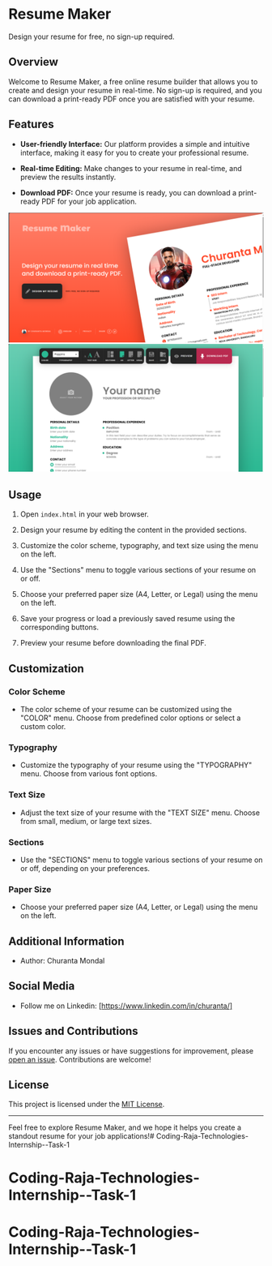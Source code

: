 # Resume Maker

Design your resume for free, no sign-up required.

## Overview

Welcome to Resume Maker, a free online resume builder that allows you to create and design your resume in real-time. No sign-up is required, and you can download a print-ready PDF once you are satisfied with your resume.

## Features

- **User-friendly Interface:** Our platform provides a simple and intuitive interface, making it easy for you to create your professional resume.

- **Real-time Editing:** Make changes to your resume in real-time, and preview the results instantly.

- **Download PDF:** Once your resume is ready, you can download a print-ready PDF for your job application.

![Image1](sc/img1.png)
![Image2](sc/img2.png)

## Usage

1. Open `index.html` in your web browser.

2. Design your resume by editing the content in the provided sections.

3. Customize the color scheme, typography, and text size using the menu on the left.

4. Use the "Sections" menu to toggle various sections of your resume on or off.

5. Choose your preferred paper size (A4, Letter, or Legal) using the menu on the left.

6. Save your progress or load a previously saved resume using the corresponding buttons.

7. Preview your resume before downloading the final PDF.

## Customization

### Color Scheme

- The color scheme of your resume can be customized using the "COLOR" menu. Choose from predefined color options or select a custom color.

### Typography

- Customize the typography of your resume using the "TYPOGRAPHY" menu. Choose from various font options.

### Text Size

- Adjust the text size of your resume with the "TEXT SIZE" menu. Choose from small, medium, or large text sizes.

### Sections

- Use the "SECTIONS" menu to toggle various sections of your resume on or off, depending on your preferences.

### Paper Size

- Choose your preferred paper size (A4, Letter, or Legal) using the menu on the left.

## Additional Information

- Author: Churanta Mondal

## Social Media

- Follow me on Linkedin: [https://www.linkedin.com/in/churanta/]

## Issues and Contributions

If you encounter any issues or have suggestions for improvement, please [open an issue](https://github.com/Churanta123/Resume-Maker/issues). Contributions are welcome!

## License

This project is licensed under the [MIT License](LICENSE).

---

Feel free to explore Resume Maker, and we hope it helps you create a standout resume for your job applications!# Coding-Raja-Technologies-Internship--Task-1
# Coding-Raja-Technologies-Internship--Task-1
# Coding-Raja-Technologies-Internship--Task-1
